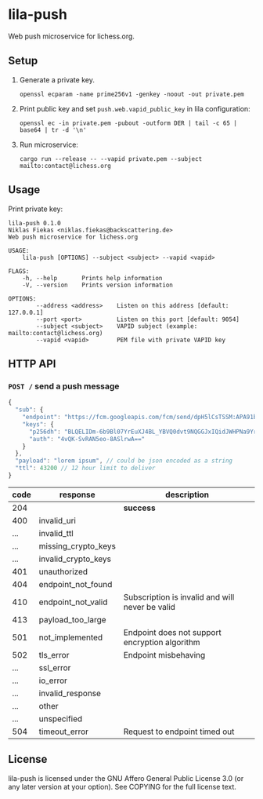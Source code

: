 lila-push
=========

Web push microservice for lichess.org.

Setup
-----

1. Generate a private key.

   ```
   openssl ecparam -name prime256v1 -genkey -noout -out private.pem
   ```

2. Print public key and set `push.web.vapid_public_key` in lila configuration:

   ```
   openssl ec -in private.pem -pubout -outform DER | tail -c 65 | base64 | tr -d '\n'
   ```

3. Run microservice:

   ```
   cargo run --release -- --vapid private.pem --subject mailto:contact@lichess.org
   ```

Usage
-----

Print private key:

```
lila-push 0.1.0
Niklas Fiekas <niklas.fiekas@backscattering.de>
Web push microservice for lichess.org

USAGE:
    lila-push [OPTIONS] --subject <subject> --vapid <vapid>

FLAGS:
    -h, --help       Prints help information
    -V, --version    Prints version information

OPTIONS:
        --address <address>    Listen on this address [default: 127.0.0.1]
        --port <port>          Listen on this port [default: 9054]
        --subject <subject>    VAPID subject (example: mailto:contact@lichess.org)
        --vapid <vapid>        PEM file with private VAPID key
```

HTTP API
--------

### `POST /` send a push message

```javascript
{
  "sub": {
    "endpoint": "https://fcm.googleapis.com/fcm/send/dpH5lCsTSSM:APA91bHqjZxM0VImWWqDRN7U0a3AycjUf4O-byuxb_wJsKRaKvV_iKw56s16ekq6FUqoCF7k2nICUpd8fHPxVTgqLunFeVeB9lLCQZyohyAztTH8ZQL9WCxKpA6dvTG_TUIhQUFq_n",
    "keys": {
      "p256dh": "BLQELIDm-6b9Bl07YrEuXJ4BL_YBVQ0dvt9NQGGJxIQidJWHPNa9YrouvcQ9d7_MqzvGS9Alz60SZNCG3qfpk=",
      "auth": "4vQK-SvRAN5eo-8ASlrwA=="
    }
  },
  "payload": "lorem ipsum", // could be json encoded as a string
  "ttl": 43200 // 12 hour limit to deliver
}
```

code | response | description
--- | --- | ---
204 | | **success**
400 | invalid_uri |
... | invalid_ttl |
... | missing_crypto_keys |
... | invalid_crypto_keys |
401 | unauthorized |
404 | endpoint_not_found |
410 | endpoint_not_valid | Subscription is invalid and will never be valid
413 | payload_too_large |
501 | not_implemented | Endpoint does not support encryption algorithm
502 | tls_error | Endpoint misbehaving
... | ssl_error |
... | io_error |
... | invalid_response |
... | other |
... | unspecified |
504 | timeout_error | Request to endpoint timed out

License
-------

lila-push is licensed under the GNU Affero General Public License 3.0 (or any
later version at your option). See COPYING for the full license text.
